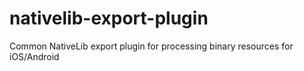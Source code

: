 # nativelib-export-plugin
Common NativeLib export plugin for processing binary resources for iOS/Android
